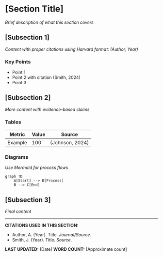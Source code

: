 # [Section Title]

*Brief description of what this section covers*

## [Subsection 1]

*Content with proper citations using Harvard format: (Author, Year)*

### Key Points
- Point 1
- Point 2 with citation (Smith, 2024)
- Point 3

## [Subsection 2]

*More content with evidence-based claims*

### Tables
| Metric | Value | Source |
|--------|-------|--------|
| Example | 100 | (Johnson, 2024) |

### Diagrams
*Use Mermaid for process flows*

```mermaid
graph TD
    A[Start] --> B[Process]
    B --> C[End]
```

## [Subsection 3]

*Final content*

---

**CITATIONS USED IN THIS SECTION:**
- Author, A. (Year). Title. *Journal/Source*.
- Smith, J. (Year). Title. *Source*.

**LAST UPDATED:** [Date]
**WORD COUNT:** [Approximate count] 